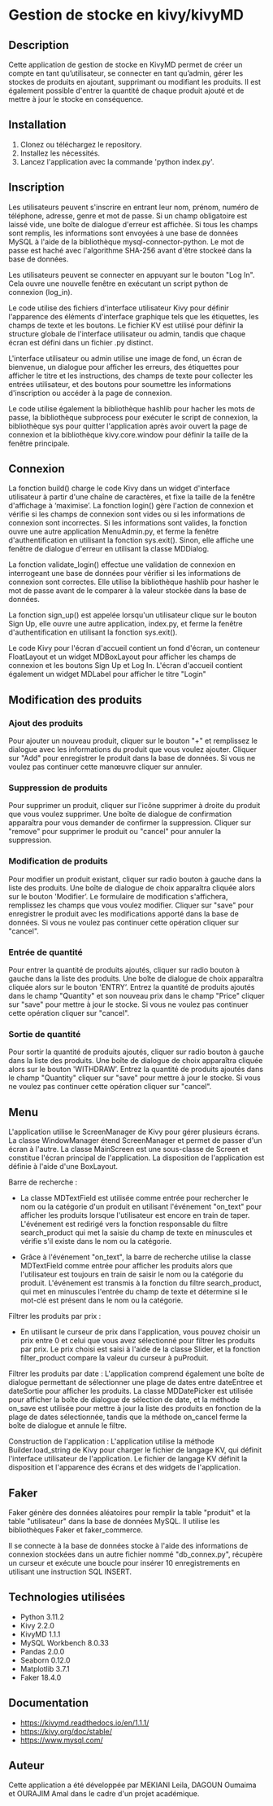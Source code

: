 # Gestion de stocke en kivy/kivyMD

## Description
Cette application de gestion de stocke en KivyMD permet de créer un compte en tant qu’utilisateur, se connecter en tant qu’admin, gérer les stockes de produits en ajoutant, supprimant ou modifiant les produits. Il est également possible d'entrer la quantité de chaque produit ajouté et de mettre à jour le stocke en conséquence.

## Installation
1. Clonez ou téléchargez le repository.
2. Installez les nécessités.
3. Lancez l'application avec la commande 'python index.py'.

## Inscription
Les utilisateurs peuvent s'inscrire en entrant leur nom, prénom, numéro de téléphone, adresse, genre et mot de passe. Si un champ obligatoire est laissé vide, une boîte de dialogue d'erreur est affichée. Si tous les champs sont remplis, les informations sont envoyées à une base de données MySQL à l'aide de la bibliothèque mysql-connector-python. Le mot de passe est haché avec l'algorithme SHA-256 avant d'être stockeé dans la base de données.

Les utilisateurs peuvent se connecter en appuyant sur le bouton "Log In". Cela ouvre une nouvelle fenêtre en exécutant un script python de connexion (log_in).

Le code utilise des fichiers d'interface utilisateur Kivy pour définir l'apparence des éléments d'interface graphique tels que les étiquettes, les champs de texte et les boutons. Le fichier KV est utilisé pour définir la structure globale de l'interface utilisateur ou admin, tandis que chaque écran est défini dans un fichier .py distinct.

L'interface utilisateur ou admin utilise une image de fond, un écran de bienvenue, un dialogue pour afficher les erreurs, des étiquettes pour afficher le titre et les instructions, des champs de texte pour collecter les entrées utilisateur, et des boutons pour soumettre les informations d'inscription ou accéder à la page de connexion.

Le code utilise également la bibliothèque hashlib pour hacher les mots de passe, la bibliothèque subprocess pour exécuter le script de connexion, la bibliothèque sys pour quitter l'application après avoir ouvert la page de connexion et la bibliothèque kivy.core.window pour définir la taille de la fenêtre principale.

## Connexion
La fonction build() charge le code Kivy dans un widget d'interface utilisateur à partir d'une chaîne de caractères, et fixe la taille de la fenêtre d'affichage à ‘maximise’. La fonction login() gère l'action de connexion et vérifie si les champs de connexion sont vides ou si les informations de connexion sont incorrectes. Si les informations sont valides, la fonction ouvre une autre application MenuAdmin.py, et ferme la fenêtre d'authentification en utilisant la fonction sys.exit(). Sinon, elle affiche une fenêtre de dialogue d'erreur en utilisant la classe MDDialog.

La fonction validate_login() effectue une validation de connexion en interrogeant une base de données pour vérifier si les informations de connexion sont correctes. Elle utilise la bibliothèque hashlib pour hasher le mot de passe avant de le comparer à la valeur stockée dans la base de données.

La fonction sign_up() est appelée lorsqu'un utilisateur clique sur le bouton Sign Up, elle ouvre une autre application, index.py, et ferme la fenêtre d'authentification en utilisant la fonction sys.exit().

Le code Kivy pour l'écran d'accueil contient un fond d'écran, un conteneur FloatLayout et un widget MDBoxLayout pour afficher les champs de connexion et les boutons Sign Up et Log In. L'écran d'accueil contient également un widget MDLabel pour afficher le titre "Login"

## Modification des produits 

### Ajout des produits
Pour ajouter un nouveau produit, cliquer sur le bouton "+" et remplissez le dialogue avec les informations du produit que vous voulez ajouter. Cliquer sur "Add" pour enregistrer le produit dans la base de données. Si vous ne voulez pas continuer cette manœuvre cliquer sur annuler.

### Suppression de produits
Pour supprimer un produit, cliquer sur l'icône supprimer à droite du produit que vous voulez supprimer. Une boîte de dialogue de confirmation apparaîtra pour vous demander de confirmer la suppression. Cliquer sur "remove" pour supprimer le produit ou "cancel" pour annuler la suppression.

### Modification de produits
Pour modifier un produit existant, cliquer sur radio bouton à gauche dans la liste des produits. Une boîte de dialogue de choix apparaîtra cliquée alors sur le bouton 'Modifier’. Le formulaire de modification s'affichera, remplissez les champs que vous voulez modifier. Cliquer sur "save" pour enregistrer le produit avec les modifications apporté dans la base de données. Si vous ne voulez pas continuer cette opération cliquer sur "cancel".

### Entrée de quantité
Pour entrer la quantité de produits ajoutés, cliquer sur radio bouton à gauche dans la liste des produits. Une boîte de dialogue de choix apparaîtra cliquée alors sur le bouton 'ENTRY’. Entrez la quantité de produits ajoutés dans le champ "Quantity" et son nouveau prix dans le champ "Price" cliquer sur "save" pour mettre à jour le stocke. Si vous ne voulez pas continuer cette opération cliquer sur "cancel".

### Sortie de quantité
Pour sortir la quantité de produits ajoutés, cliquer sur radio bouton à gauche dans la liste des produits. Une boîte de dialogue de choix apparaîtra cliquée alors sur le bouton 'WITHDRAW’. Entrez la quantité de produits ajoutés dans le champ "Quantity" cliquer sur "save" pour mettre à jour le stocke. Si vous ne voulez pas continuer cette opération cliquer sur "cancel".

## Menu
L'application utilise le ScreenManager de Kivy pour gérer plusieurs écrans. La classe WindowManager étend ScreenManager et permet de passer d'un écran à l'autre. La classe MainScreen est une sous-classe de Screen et constitue l'écran principal de l'application. La disposition de l'application est définie à l'aide d'une BoxLayout.

Barre de recherche : 
- La classe MDTextField est utilisée comme entrée pour rechercher le nom ou la catégorie d'un produit en utilisant l'événement "on_text" pour afficher les produits lorsque l'utilisateur est encore en train de taper. L'événement est redirigé vers la fonction responsable du filtre search_product qui met la saisie du champ de texte en minuscules et vérifie s'il existe dans le nom ou la catégorie.

- Grâce à l'événement "on_text", la barre de recherche utilise la classe MDTextField comme entrée pour afficher les produits alors que l'utilisateur est toujours en train de saisir le nom ou la catégorie du produit. L'événement est transmis à la fonction du filtre search_product, qui met en minuscules l'entrée du champ de texte et détermine si le mot-clé est présent dans le nom ou la catégorie.

Filtrer les produits par prix : 
- En utilisant le curseur de prix dans l'application, vous pouvez choisir un prix entre 0 et celui que vous avez sélectionné pour filtrer les produits par prix. Le prix choisi est saisi à l'aide de la classe Slider, et la fonction filter_product compare la valeur du curseur à puProduit.

Filtrer les produits par date : 
L'application comprend également une boîte de dialogue permettant de sélectionner une plage de dates entre dateEntree et dateSortie pour afficher les produits. La classe MDDatePicker est utilisée pour afficher la boîte de dialogue de sélection de date, et la méthode on_save est utilisée pour mettre à jour la liste des produits en fonction de la plage de dates sélectionnée, tandis que la méthode on_cancel ferme la boîte de dialogue et annule le filtre.

Construction de l'application : 
L'application utilise la méthode Builder.load_string de Kivy pour charger le fichier de langage KV, qui définit l'interface utilisateur de l'application. Le fichier de langage KV définit la disposition et l'apparence des écrans et des widgets de l'application.


## Faker
Faker génère des données aléatoires pour remplir la table "produit" et la table "utilisateur" dans la base de données MySQL. Il utilise les bibliothèques Faker et faker_commerce.

Il se connecte à la base de données stocke à l'aide des informations de connexion stockées dans un autre fichier nommé "db_connex.py", récupère un curseur et exécute une boucle pour insérer 10 enregistrements en utilisant une instruction SQL INSERT.

## Technologies utilisées
* Python 3.11.2
* Kivy 2.2.0 
* KivyMD 1.1.1
* MySQL Workbench 8.0.33
* Pandas 2.0.0
* Seaborn 0.12.0
* Matplotlib 3.7.1
* Faker 18.4.0
 
## Documentation
- https://kivymd.readthedocs.io/en/1.1.1/
- https://kivy.org/doc/stable/
- https://www.mysql.com/


## Auteur
Cette application a été développée par MEKIANI Leila, DAGOUN Oumaima et OURAJIM Amal dans le cadre d'un projet académique.
